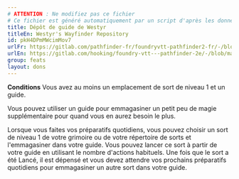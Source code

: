 ```yaml
---
# ATTENTION : Ne modifiez pas ce fichier
# Ce fichier est généré automatiquement par un script d'après les données du module Foundry VTT officiel et de sa traduction
title: Dépôt de guide de Westyr
titleEn: Westyr's Wayfinder Repository
id: pkH4DPmMWcimMov7
urlFr: https://gitlab.com/pathfinder-fr/foundryvtt-pathfinder2-fr/-/blob/master/data/feats/pkH4DPmMWcimMov7.htm
urlEn: https://gitlab.com/hooking/foundry-vtt---pathfinder-2e/-/blob/master/packs/data/feats.db/westyr-s-wayfinder-repository.json
group: feats
layout: dons
---
```

**Conditions** Vous avez au moins un emplacement de sort de niveau 1 et un guide.

Vous pouvez utiliser un guide pour emmagasiner un petit peu de magie supplémentaire pour quand vous en aurez besoin le plus.

Lorsque vous faites vos préparatifs quotidiens, vous pouvez choisir un sort de niveau 1 de votre grimoire ou de votre répertoire de sorts et l'emmagasiner dans votre guide. Vous pouvez lancer ce sort à partir de votre guide en utilisant le nombre d'actions habituels. Une fois que le sort a été Lancé, il est dépensé et vous devez attendre vos prochains préparatifs quotidiens pour emmagasiner un autre sort dans votre guide.


